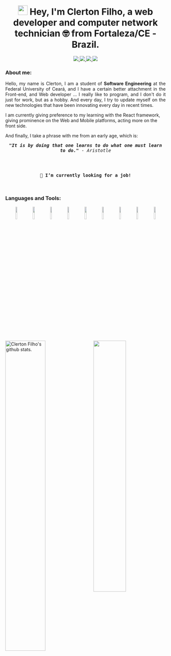 <h1 align="center">
  <img src="https://emojis.slackmojis.com/emojis/images/1591808522/9339/brazil.png?1591808522" width="30"/> 
  Hey, I'm Clerton Filho, a web developer and computer network technician 🤓️ from Fortaleza/CE - Brazil.
</h1>
<p align="center">
  <a href="https://www.linkedin.com/in/clerton-filho/" target="_blank">
    <img src="https://img.shields.io/badge/linkedin-0077B5.svg?style=for-the-badge&logo=linkedin&logoColor=white"/>  
  </a>
  <a href="mailto:clerton.filho7@gmail.com" target="_blank">
    <img src="https://img.shields.io/badge/e‑mail-D14836.svg?style=for-the-badge&logo=GMail&logoColor=white"/>
  </a>
  <a href="https://t.me/clertonf" target="_blank">
    <img src="https://img.shields.io/badge/-Telegram-1ca0f1?style=for-the-badge&Color=1ca0f1&logo=telegram&logoColor=white"/>
  </a>
  <a href="https://www.instagram.com/clerton_filho/" target="_blank">
    <img src="https://img.shields.io/badge/instagram-E4405F.svg?style=for-the-badge&logo=instagram&logoColor=white"/>
  </a>
  
</p>

### About me:
<p style='text-align: justify' >
  Hello, my name is Clerton, I am a student of <strong>Software Engineering</strong> at the Federal University of Ceará, and I have a certain better attachment in    the Front-end, and Web developer ... I really like to program, and I don't do it just for work, but as a hobby. And every day, I try to update myself on the      new technologies that have been innovating every day in recent times.

I am currently giving preference to my learning with the React framework, giving prominence on the Web and Mobile platforms, acting more on the front side.

And finally, I take a phrase with me from an early age, which is:

<p align="center"> <samp>
<strong><i>"It is by doing that one learns to do what one must learn to do.</i>"</strong> - 
<i>Aristotle</i>
</p>

 
</p>

</br>
</br>
<p align="center"> <samp>
👀 <strong>I’m currently looking for a job!</strong><br>
</p>
</br>


### Languages and Tools:

<!-- You can use this sites to get logos: https://www.vectorlogo.zone or https://simpleicons.org/ -->

<!-- Skillsets -->
<!-- JS, HTML, CSS, Node.js, express, React, Tensor Flow, .NET, SQLite, Firebase, Herooku, Algorithmia, Webpack, Bootstrap, Bash, ESLint, Matlab, C, C++... -->


<p align="center">
  <img width="10%" src="https://www.vectorlogo.zone/logos/w3_html5/w3_html5-ar21.svg">
  <img width="10%" src="https://www.vectorlogo.zone/logos/netlifyapp_watercss/netlifyapp_watercss-ar21.svg">
  <img width="10%" src="https://www.vectorlogo.zone/logos/javascript/javascript-ar21.svg">
  
  <img width="10%" src="https://www.vectorlogo.zone/logos/nodejs/nodejs-ar21.svg">
  <img width="10%" src="https://www.vectorlogo.zone/logos/reactjs/reactjs-ar21.svg">
 
  <img width="10%" src="https://www.vectorlogo.zone/logos/vuejs/vuejs-ar21.svg">
  <img width="10%" src="https://www.vectorlogo.zone/logos/microsoft_azure/microsoft_azure-ar21.svg">

 
  <img width="10%" src="https://www.vectorlogo.zone/logos/java/java-ar21.svg">
  <img width="10%" src="https://www.vectorlogo.zone/logos/springio/springio-ar21.svg">
 
   </p>
</br>
<!-- Your github readme stats: https://github.com/anuraghazra/github-readme-stats -->
<span>
  <img width="50%" align="left" alt="Clerton Filho's github stats." 
       src="https://github-readme-stats.vercel.app/api?username=clertonf&show_icons=true&hide_border=true&theme=radical" />
  <img width="45%" align="right"  
       src="https://github-readme-stats.vercel.app/api/top-langs/?username=clertonf&layout=compact" />
       
</span>

</br>
</br>



